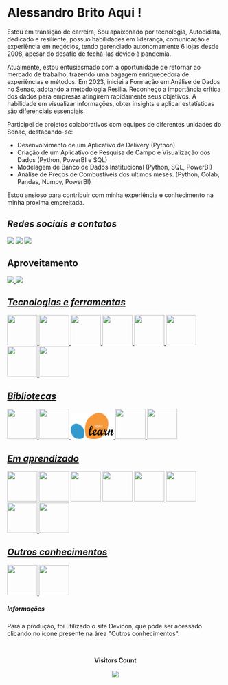 # Alessandro Brito Aqui !
Estou em transição de carreira, Sou apaixonado por tecnologia, Autodidata, dedicado e resiliente, possuo habilidades em liderança, comunicação e experiência em negócios, tendo gerenciado autonomamente 6 lojas desde 2008, apesar do desafio de fechá-las devido à pandemia.

Atualmente, estou entusiasmado com a oportunidade de retornar ao mercado de trabalho, trazendo uma bagagem enriquecedora de experiências e métodos. Em 2023, iniciei a Formação em Análise de Dados no Senac, adotando a metodologia Resilia. Reconheço a importância crítica dos dados para empresas atingirem rapidamente seus objetivos. A habilidade em visualizar informações, obter insights e aplicar estatísticas são diferenciais essenciais.

Participei de projetos colaborativos com equipes de diferentes unidades do Senac, destacando-se:

* Desenvolvimento de um Aplicativo de Delivery (Python)
* Criação de um Aplicativo de Pesquisa de Campo e Visualização dos Dados (Python, PowerBI e SQL)
* Modelagem de Banco de Dados Institucional (Python, SQL, PowerBI)
* Análise de Preços de Combustíveis dos ultimos meses. (Python, Colab, Pandas, Numpy, PowerBI)


Estou ansioso para contribuir com minha experiência e conhecimento na minha proxima empreitada.


## *Redes sociais e contatos*
<a href="https://instagram.com/alsantosbrito" target="_blank"><img loading="lazy" src="https://img.shields.io/badge/-Instagram-%23E4405F?style=for-the-badge&logo=instagram&logoColor=white" target="_blank"></a> <a href = "mailto:contato@guwinner1@gmail.com"><img loading="lazy" src="https://img.shields.io/badge/outlook-1167fa?style=for-the-badge&logo=outlook&logoColor=white" target="_blank"></a>  <a href="https://www.linkedin.com/in/alessandrobritoad/" target="_blank"><img loading="lazy" src="https://img.shields.io/badge/-Linkedin-1167fa?style=for-the-badge&logo=linkedin&logoColor=white" target="_blank"></a>

## Aproveitamento

<div>
<a href="https://github.com/BritoAnalytics">
<img loading="lazy" height="160em" src="https://github-readme-stats.vercel.app/api/top-langs/?username=alsantosad&layout=compact&langs_count=7&theme=dracula"/>
<img loading="lazy" height="160em" src="https://github-readme-stats.vercel.app/api?username=alsantosad&rank_icon=github&theme=dracula"/>
</div>

## ***Tecnologias e ferramentas***

<img src="https://cdn.jsdelivr.net/gh/devicons/devicon/icons/mysql/mysql-original.svg" width="70" height="70" />        <img src="https://cdn.jsdelivr.net/gh/devicons/devicon/icons/python/python-original-wordmark.svg" width="70" height="70" />        <img src="https://cdn.jsdelivr.net/gh/devicons/devicon/icons/vscode/vscode-original-wordmark.svg" width="70" height="70" />        <img src="https://cdn.jsdelivr.net/gh/devicons/devicon/icons/git/git-plain.svg" width="70" height="70" />      <img src="https://cdn.jsdelivr.net/gh/devicons/devicon@latest/icons/jupyter/jupyter-original-wordmark.svg" width="70" height="70" />      <img src="https://upload.wikimedia.org/wikipedia/commons/thumb/c/cf/New_Power_BI_Logo.svg/600px-New_Power_BI_Logo.svg.png?20210102182532" width="70" height="70" />      <img src="https://cdn.worldvectorlogo.com/logos/tableau-software.svg" width="70" height="70" />      <img src="https://cdn.worldvectorlogo.com/logos/excel-4.svg" width="70" height="70" />
          

## ***Bibliotecas***

<img src="https://cdn.jsdelivr.net/gh/devicons/devicon/icons/pandas/pandas-original-wordmark.svg" width="70" height="70" />        <img src="https://cdn.jsdelivr.net/gh/devicons/devicon/icons/numpy/numpy-original.svg" width="70" height="70"/>      <img src="https://github.com/scikit-learn/scikit-learn/blob/main/doc/logos/1280px-scikit-learn-logo.png" width="100" height="60"/>      <img src="https://cdn.jsdelivr.net/gh/devicons/devicon@latest/icons/matplotlib/matplotlib-original.svg" width="70" height="70"/>      <img src="https://cdn.jsdelivr.net/gh/devicons/devicon@latest/icons/selenium/selenium-original.svg" width="70" height="70"/>

          
## ***Em aprendizado***

<img src="https://cdn.jsdelivr.net/gh/devicons/devicon/icons/maya/maya-original.svg" width="70" height="70"/>        <img src="https://cdn.jsdelivr.net/gh/devicons/devicon/icons/kubernetes/kubernetes-plain-wordmark.svg" width="70" height="70"/>         <img src="https://cdn.jsdelivr.net/gh/devicons/devicon@latest/icons/amazonwebservices/amazonwebservices-original-wordmark.svg" width="70" height="70"/>           <img src="https://cdn.jsdelivr.net/gh/devicons/devicon/icons/postgresql/postgresql-original-wordmark.svg" width="70" height="70"/>      <img src="https://cdn.jsdelivr.net/gh/devicons/devicon/icons/css3/css3-original.svg" width="70" height="70" />            <img src="https://cdn.jsdelivr.net/gh/devicons/devicon/icons/html5/html5-original.svg" width="70" height="70" />          <img src="https://cdn.jsdelivr.net/gh/devicons/devicon/icons/javascript/javascript-plain.svg" width="70" height="70" />                    <img src="https://cdn.jsdelivr.net/gh/devicons/devicon/icons/docker/docker-original-wordmark.svg" width="70" height="70"/>
          

          
## ***Outros conhecimentos***

<img src="https://cdn.jsdelivr.net/gh/devicons/devicon/icons/canva/canva-original.svg" width="70" height="70"/>      [<img src="https://cdn.jsdelivr.net/gh/devicons/devicon/icons/devicon/devicon-original.svg" width="70" height="70"/>](https://devicon.dev)
          

##### Informações
Para a produção, foi utilizado o site Devicon, que pode ser acessado clicando no ícone presente na área "Outros conhecimentos".

<div align="center">
<br><p align="centre"><b>Visitors Count</b></p>  
<p align="center"><img align="center" src="https://profile-counter.glitch.me/{MatheusAlvarez}/count.svg" /></p> 
<br></div>
